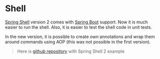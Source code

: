 # Shell

[Spring Shell](https://projects.spring.io/spring-shell/) version 2 comes with [Spring Boot](https://projects.spring.io/spring-boot/) support. Now it is much easier to run the shell. Also, it is easier to test the shell code in unit tests.

In the new version, it is possible to create own annotations and wrap them around commands using AOP \(this was not possible in the first version\).

> Here is [github repository](https://github.com/ondrej-kvasnovsky/github-shell) with Spring Shell 2 example



